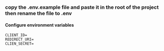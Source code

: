 ### copy the .env.example file and paste it in the root of the project then rename the file to .env

#### Configure environment variables

```dotenv
CLIENT_ID=
REDIRECT_URI=
CLIEN_SECRET=
```